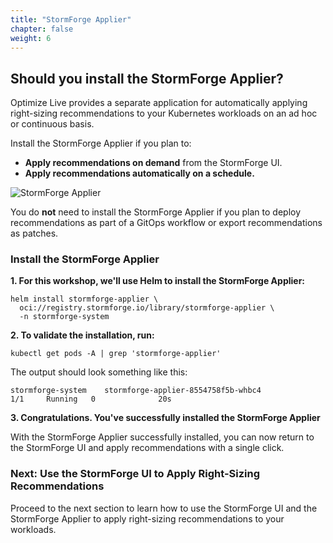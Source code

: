 ```yaml
---
title: "StormForge Applier" 
chapter: false
weight: 6 
---
```


## Should you install the StormForge Applier?
Optimize Live provides a separate application for automatically applying right-sizing recommendations to your Kubernetes workloads on an ad hoc or continuous basis.

Install the StormForge Applier if you plan to:
* **Apply recommendations on demand** from the StormForge UI.
* **Apply recommendations automatically on a schedule.**

![StormForge Applier](../images/stormforge-no-applier-1350x345.png "StormForge Applier")

You do **not** need to install the StormForge Applier if you plan to deploy recommendations as part of a GitOps workflow or export recommendations as patches.

### Install the StormForge Applier

**1. For this workshop, we'll use Helm to install the StormForge Applier:**

    helm install stormforge-applier \
      oci://registry.stormforge.io/library/stormforge-applier \
      -n stormforge-system

**2. To validate the installation, run:**

    kubectl get pods -A | grep 'stormforge-applier'

The output should look something like this:

    stormforge-system    stormforge-applier-8554758f5b-whbc4             1/1     Running   0              20s

**3. Congratulations. You've successfully installed the StormForge Applier**

With the StormForge Applier successfully installed, you can now return to the StormForge UI and apply recommendations with a single click.

### Next: Use the StormForge UI to Apply Right-Sizing Recommendations
Proceed to the next section to learn how to use the StormForge UI and the StormForge Applier to apply right-sizing recommendations to your workloads.